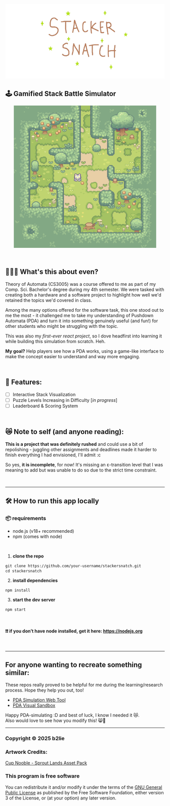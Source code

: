 <p align="center">
  <img src="src/sprites/hero-img.png" alt="stackersnatch hero image" />
</p>

## 🕹 Gamified Stack Battle Simulator
<p align="center">
    <img src="src/sprites/win.gif" alt="cute img" title="cute img" width="450"/>
</p>

<br/>

## 🤷🏻‍♀️ What's this about even?

Theory of Automata (CS3005) was a course offered to me as part of my Comp. Sci. Bachelor's degree during my 4th semester. We were tasked with creating both a hardware and a software project to highlight how well we'd retained the topics we'd covered in class. 

Among the many options offered for the software task, this one stood out to me the most - it challenged me to take my understanding of Pushdown Automata (PDA) and turn it into something genuinely useful (and fun!) for other students who might be struggling with the topic.

This was also my *first-ever react project*, so I dove headfirst into learning it while building this simulation from scratch. Heh.

**My goal?**
Help players see how a PDA works, using a game-like interface to make the concept easier to understand and way more engaging.

<br/>

## 👾 Features:

- [ ] Interactive Stack Visualization
- [ ] Puzzle Levels Increasing in Difficulty [_in progress_]
- [ ] Leaderboard & Scoring System

<br/>

## 😿 Note to self (and anyone reading):

**This is a project that was definitely rushed** and could use a bit of repolishing - juggling other assignments and deadlines made it harder to finish everything I had envisioned, I'll admit :c <br/>

So yes, **it is incomplete**, for now! It's missing an ε-transition level that I was meaning to add but was unable to do so due to the strict time constraint.

<br/>

---

## 🛠 How to run this app locally

### 📦 requirements
- node.js (v18+ recommended)
- npm (comes with node)

<br/>

1. **clone the repo**
```
git clone https://github.com/your-username/stackersnatch.git
cd stackersnatch
```

2. **install dependencies**
```
npm install
```

3. **start the dev server**
```
npm start
```

<br/>

#### ❗❗ if you don’t have node installed, get it here: https://nodejs.org

<br/>

---

## For anyone wanting to recreate something similar:

These repos really proved to be helpful for me during the learning/research process. Hope they help you out, too!

- [PDA Simulation Web Tool](https://github.com/Chaphasilor/automata)
- [PDA Visual Sandbox](https://github.com/cheezypotatoes/Deterministic-PushDown-Automata-Project)

Happy PDA-simulating :D and best of luck, I know I needed it 😿.<br/>
Also would love to see how you modify this! 😸🧡

---

### Copyright © 2025 b2lie

### Artwork Credits:
[Cup Nooble - Sprout Lands Asset Pack](https://cupnooble.itch.io/sprout-lands-asset-pack)

### This program is **free software**
You can redistribute it and/or modify it under the terms of the [GNU General Public License](https://www.gnu.org/licenses/) as published by the Free Software Foundation, either version 3 of the License, or (at your option) any later version.